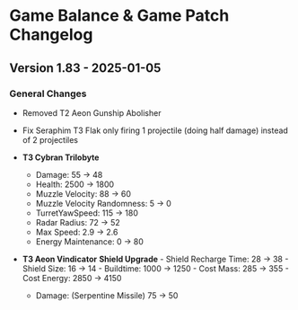 # Game Balance & Game Patch Changelog

## Version 1.83 - 2025-01-05
### General Changes
- Removed T2 Aeon Gunship Abolisher
- Fix Seraphim T3 Flak only firing 1 projectile (doing half damage) instead of 2 projectiles

- **T3 Cybran Trilobyte**
    - Damage: 55 -> 48
    - Health: 2500 -> 1800
    - Muzzle Velocity: 88 -> 60
    - Muzzle Velocity Randomness: 5 -> 0
    - TurretYawSpeed: 115 -> 180
    - Radar Radius: 72 -> 52
    - Max Speed: 2.9 -> 2.6
    - Energy Maintenance: 0 -> 80

- **T3 Aeon Vindicator**
        **Shield Upgrade**
        - Shield Recharge Time: 28 -> 38 
        - Shield Size: 16 -> 14
        - Buildtime: 1000 -> 1250
        - Cost Mass: 285 -> 355
        - Cost Energy: 2850 -> 4150
    - Damage: (Serpentine Missile) 75 -> 50
